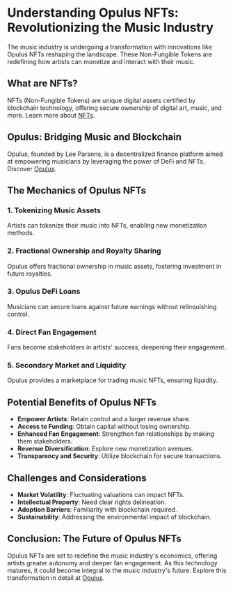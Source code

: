 # Understanding Opulus NFTs: Revolutionizing the Music Industry

The music industry is undergoing a transformation with innovations like Opulus NFTs reshaping the landscape. These Non-Fungible Tokens are redefining how artists can monetize and interact with their music.

## What are NFTs?

NFTs (Non-Fungible Tokens) are unique digital assets certified by blockchain technology, offering secure ownership of digital art, music, and more. Learn more about [NFTs](https://en.wikipedia.org/wiki/Non-fungible_token).

## Opulus: Bridging Music and Blockchain

Opulus, founded by Lee Parsons, is a decentralized finance platform aimed at empowering musicians by leveraging the power of DeFi and NFTs. Discover [Opulus](https://www.opulus.finance).

## The Mechanics of Opulus NFTs

### 1. Tokenizing Music Assets
Artists can tokenize their music into NFTs, enabling new monetization methods.

### 2. Fractional Ownership and Royalty Sharing
Opulus offers fractional ownership in music assets, fostering investment in future royalties.

### 3. Opulus DeFi Loans
Musicians can secure loans against future earnings without relinquishing control.

### 4. Direct Fan Engagement
Fans become stakeholders in artists' success, deepening their engagement.

### 5. Secondary Market and Liquidity
Opulus provides a marketplace for trading music NFTs, ensuring liquidity.

## Potential Benefits of Opulus NFTs

- **Empower Artists**: Retain control and a larger revenue share.
- **Access to Funding**: Obtain capital without losing ownership.
- **Enhanced Fan Engagement**: Strengthen fan relationships by making them stakeholders.
- **Revenue Diversification**: Explore new monetization avenues.
- **Transparency and Security**: Utilize blockchain for secure transactions.

## Challenges and Considerations

- **Market Volatility**: Fluctuating valuations can impact NFTs.
- **Intellectual Property**: Need clear rights delineation.
- **Adoption Barriers**: Familiarity with blockchain required.
- **Sustainability**: Addressing the environmental impact of blockchain.

## Conclusion: The Future of Opulus NFTs

Opulus NFTs are set to redefine the music industry's economics, offering artists greater autonomy and deeper fan engagement. As this technology matures, it could become integral to the music industry's future. Explore this transformation in detail at [Opulus](https://www.opulus.finance).